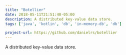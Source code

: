 ```yaml
---
title: "Botellier"
date: 2018-05-11T21:51:40-05:00
description: A distributed key-value data store.
tags: ['java', 'kotlin', 'db', 'in-memory-db', 'db']

project-url: https://github.com/danielrs/botellier
---
```


A distributed key-value data store.
